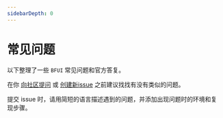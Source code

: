 ```yaml
---
sidebarDepth: 0
---
```


# 常见问题

以下整理了一些 `BFUI` 常见问题和官方答复。

在你 [向社区提问](https://support.qq.com/products/417041/) 或 [创建新issue](https://github.com/BF-Ocean/bfui-vue3/issues) 之前建议找找有没有类似的问题。

提交 issue 时，请用简短的语言描述遇到的问题，并添加出现问题时的环境和复现步骤。
